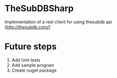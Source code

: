 # TheSubDBSharp
Implementation of a rest client for using thesubdb api (http://thesubdb.com/)

# Future steps

1. Add Unit tests
2. Add sample program
3. Create nuget package